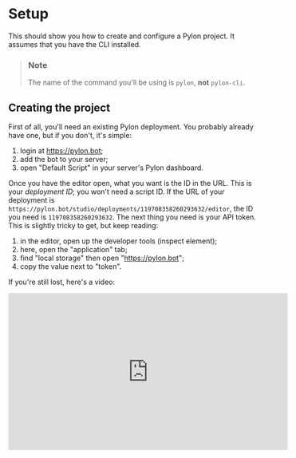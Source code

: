 # Setup

This should show you how to create and configure a Pylon project. It assumes that you have the CLI installed.

> ### Note
>
> The name of the command you'll be using is `pylon`, **not** `pylon-cli`.

## Creating the project

First of all, you'll need an existing Pylon deployment. You probably already have one, but if you don't, it's simple:

1. login at https://pylon.bot;
2. add the bot to your server;
3. open "Default Script" in your server's Pylon dashboard.

Once you have the editor open, what you want is the ID in the URL. This is your _deployment ID_; you won't need a script ID. If the URL of your deployment is `https://pylon.bot/studio/deployments/119708358260293632/editor`, the ID you need is `119708358260293632`. The next thing you need is your API token. This is slightly tricky to get, but keep reading:

1. in the editor, open up the developer tools (inspect element);
2. here, open the "application" tab;
3. find "local storage" then open "https://pylon.bot";
4. copy the value next to "token".

If you're still lost, here's a video:

<iframe width="560" height="315" src="https://www.youtube.com/embed/ISXK-3umZ1w" frameborder="0" allow="accelerometer; autoplay; encrypted-media; gyroscope; picture-in-picture" allowfullscreen></iframe>

